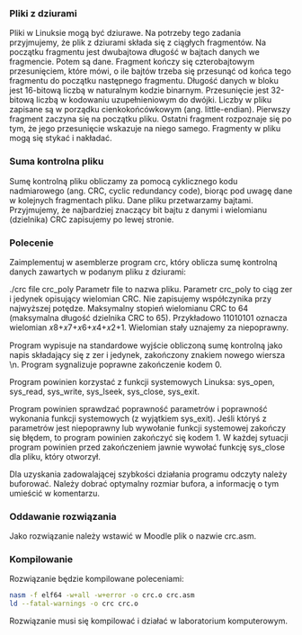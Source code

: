 ### Pliki z dziurami
Pliki w Linuksie mogą być dziurawe. Na potrzeby tego zadania przyjmujemy, że plik z dziurami składa się z ciągłych fragmentów. Na początku fragmentu jest dwubajtowa długość w bajtach danych we fragmencie. Potem są dane. Fragment kończy się czterobajtowym przesunięciem, które mówi, o ile bajtów trzeba się przesunąć od końca tego fragmentu do początku następnego fragmentu. Długość danych w bloku jest 16-bitową liczbą w naturalnym kodzie binarnym. Przesunięcie jest 32-bitową liczbą w kodowaniu uzupełnieniowym do dwójki. Liczby w pliku zapisane są w porządku cienkokońcówkowym (ang. little-endian). Pierwszy fragment zaczyna się na początku pliku. Ostatni fragment rozpoznaje się po tym, że jego przesunięcie wskazuje na niego samego. Fragmenty w pliku mogą się stykać i nakładać.

### Suma kontrolna pliku
Sumę kontrolną pliku obliczamy za pomocą cyklicznego kodu nadmiarowego (ang. CRC, cyclic redundancy code), biorąc pod uwagę dane w kolejnych fragmentach pliku. Dane pliku przetwarzamy bajtami. Przyjmujemy, że najbardziej znaczący bit bajtu z danymi i wielomianu (dzielnika) CRC zapisujemy po lewej stronie.

### Polecenie
Zaimplementuj w asemblerze program crc, który oblicza sumę kontrolną danych zawartych w podanym pliku z dziurami:

./crc file crc_poly
Parametr file to nazwa pliku. Parametr crc_poly to ciąg zer i jedynek opisujący wielomian CRC. Nie zapisujemy współczynika przy najwyższej potędze. Maksymalny stopień wielomianu CRC to 64 (maksymalna długość dzielnika CRC to 65). Przykładowo 11010101 oznacza wielomian 𝑥8+𝑥7+𝑥6+𝑥4+𝑥2+1. Wielomian stały uznajemy za niepoprawny.

Program wypisuje na standardowe wyjście obliczoną sumę kontrolną jako napis składający się z zer i jedynek, zakończony znakiem nowego wiersza \n. Program sygnalizuje poprawne zakończenie kodem 0.

Program powinien korzystać z funkcji systemowych Linuksa: sys_open, sys_read, sys_write, sys_lseek, sys_close, sys_exit.

Program powinien sprawdzać poprawność parametrów i poprawność wykonania funkcji systemowych (z wyjątkiem sys_exit). Jeśli któryś z parametrów jest niepoprawny lub wywołanie funkcji systemowej zakończy się błędem, to program powinien zakończyć się kodem 1. W każdej sytuacji program powinien przed zakończeniem jawnie wywołać funkcję sys_close dla pliku, który otworzył.

Dla uzyskania zadowalającej szybkości działania programu odczyty należy buforować. Należy dobrać optymalny rozmiar bufora, a informację o tym umieścić w komentarzu.

### Oddawanie rozwiązania
Jako rozwiązanie należy wstawić w Moodle plik o nazwie crc.asm.

### Kompilowanie
Rozwiązanie będzie kompilowane poleceniami:
```bash
nasm -f elf64 -w+all -w+error -o crc.o crc.asm
ld --fatal-warnings -o crc crc.o
```
Rozwiązanie musi się kompilować i działać w laboratorium komputerowym.
